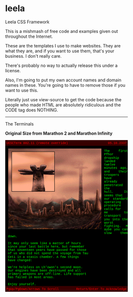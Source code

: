 # leela
Leela CSS Framework

This is a mishmash of free code and examples given out throughout the Internet.  

These are the templates I use to make websites.  They are what they are, and if you want to use them, that's your business.  I don't really care.

There's probably no way to actually release this under a license.

Also, I'm going to put my own account names and domain names in these. You're going to have to remove those if you want to use this.

Literally just use view-source to get the code because the people who made HTML are absolutely ridiculous and the CODE tag does NOTHING.

<hr />

The Terminals

<b>Original Size from Marathon 2 and Marathon Infinity</b>

<style>
/* ORIGINAL SIZE TERMINAL DIVS

*/

* { box-sizing: border-box; }

.terminalorigtop {
font-family: Courier, monospace, Helvetica;
font-size: 0.75em;
	margin: 0 auto;
	min-height: 21px;
  background-color:#210000;
 padding-top:3px;
 padding-left: 2px;
  color: #FF0000;
  max-width:640px;
border-top: 2px solid #333;
border-left: 2px solid #333;
border-right: 2px solid #333;
}

.terminalorigbody {
font-family: Courier;
color: lime;
min-height: 284px;
	margin: 0 auto;
  background-color: #000;
  max-width:640px;
  border-right: 2px solid #333;
  border-left: 2px solid #333;
}

/*   padding-top:13px;
  padding-bottom:7px;
  padding-left:20px;
  padding-right:20px; */

.terminalorigbot {
font-family: Courier, monospace, Helvetica;
font-size: 0.75em;
	margin: 0 auto;
	min-height: 21px;
  background-color:#210000;
 padding-top:3px;
 padding-left: 2px;
  color: #FF0000;
  max-width:640px;
border-bottom: 2px solid #333;
border-left: 2px solid #333;
border-right: 2px solid #333;
}

.terminalorigew {
float: left; padding-right: 9px; padding-bottom: 8px; padding-left: 8px; padding-top: 8px;
}

.terminalorige {
min-width: 50%;max-width: 100%; height: auto;  
}

@media (max-width: 600px)
{
.terminalorige {
width: 600px; height: auto; 
}
}

.terminalorigt {
font-family: Courier; font-size: 0.75em; min-width: 50%; padding-left: 9px; padding-top: 9px; padding-right: 7px;
}

.terminalorigimage {padding-top: 8px; padding-bottom: 10px; padding-left: 8px; padding-right: 9px; max-width: 100%; height: auto;}

.terminalright {float: right; padding-right: 4px;}

/* Original Terminal End */

.fr { display: flow-root; }
</style>
<script>
// Clock Simulation
var theDate = new Date();
var Minz = Math.round(theDate.getMinutes()/2.5);
var Secz = theDate.getSeconds();
if ( Minz > 23 ) { Minz = "00" }
if ( Minz < 10 ) { Minz = "0" + Minz }
if ( Secz < 10 ) { Secz = "0" + Secz }
var Timez = Minz + "" + Secz;</script>




<div style="background-color: #370000; color: #FF0000; font-family: Courier; font-size: 0.7325em; max-width: 640px; margin: 0 auto;  padding: 4px 0px 4px 4px; height: 19px;">UESCTerm 802.11 (remote override) <span class="terminalright"><script language="JavaScript" type="text/JavaScript">document.write(Timez);</script>
05.10.2337</span></div>
<div class="fr" style="background-color: black; margin: 0 auto; max-width: 640px; color: lime;">
<div style="padding: 9px 9px 9px 10px; float: left;">
<img src="M2.10.4.2.1.gif" />
</div>
<div style="margin-left: 9px; color:lime; font-family: Courier; font-size: 0.7325em; line-height: 1.1em; text-align: justify; text-justify: inter-word; padding-top: 12px; ">
The first Pfhor dropship landed twelve<br />
minutes ago, and their troopers have<br />
already penetrated the hull.&nbsp;&nbsp;It seems that<br />
our standard operating procedure calls for<br />
me to transport you into the worst <br />
fighting.&nbsp;&nbsp;Maybe you can slow them down.
<br />
<br />
It may only seem like a matter of hours <br />
since your last battle here, but remember <br />
that seventeen years have passed for those <br />
of us who did not spend the voyage from Tau <br />
Ceti in a stasis chamber.  A few things <br />
have changed:
<br />
<br />
We're helpless on Lh'owon's second moon.<br />
Our engines have been destroyed and all <br />
primary weapons are off-line.  Life support <br />
has failed in most areas.
<br />
<br />
Enjoy yourself.
</div>
</div>
<div style="background-color: #370000; color: #FF0000; font-family: Courier; font-size: 0.7325em; max-width: 640px; margin: 0 auto;  padding: 4px 0px 4px 4px; height: 19px;">PgUp/PgDown/Arrows To Scroll <span class="terminalright">Return/Enter To Acknowledge</span></div>
